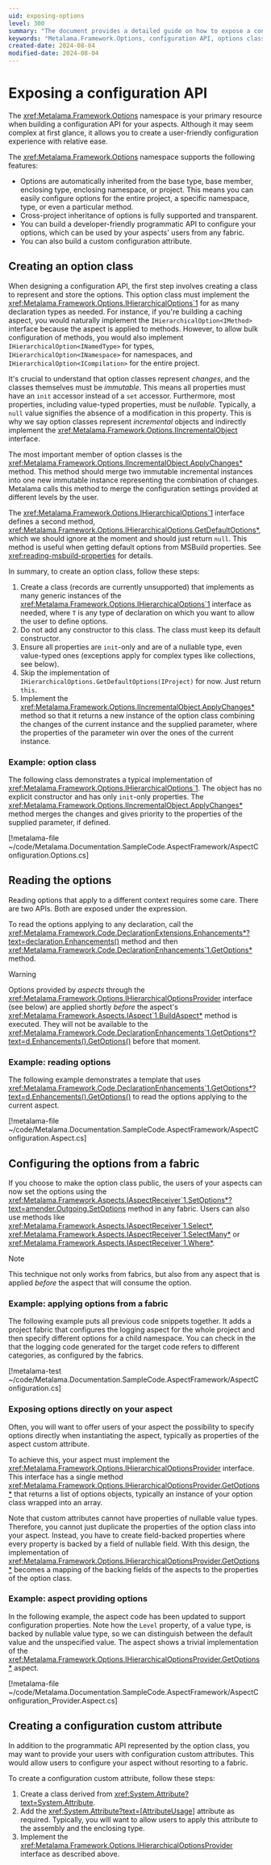 ```yaml
---
uid: exposing-options
level: 300
summary: "The document provides a detailed guide on how to expose a configuration API using the Metalama.Framework.Options namespace. It explains how to create an options class, read options, configure options from a fabric, expose options directly on your aspect, and create a configuration custom attribute."
keywords: "Metalama.Framework.Options, configuration API, options class, read options, configure options, IHierarchicalOptions, IIncrementalObject, ApplyChanges method, IHierarchicalOptionsProvider, custom attribute"
created-date: 2024-08-04
modified-date: 2024-08-04
---
```


# Exposing a configuration API

The <xref:Metalama.Framework.Options> namespace is your primary resource when building a configuration API for your aspects. Although it may seem complex at first glance, it allows you to create a user-friendly configuration experience with relative ease.

The <xref:Metalama.Framework.Options> namespace supports the following features:

* Options are automatically inherited from the base type, base member, enclosing type, enclosing namespace, or project. This means you can easily configure options for the entire project, a specific namespace, type, or even a particular method.
* Cross-project inheritance of options is fully supported and transparent.
* You can build a developer-friendly programmatic API to configure your options, which can be used by your aspects' users from any fabric.
* You can also build a custom configuration attribute.

## Creating an option class

When designing a configuration API, the first step involves creating a class to represent and store the options. This option class must implement the <xref:Metalama.Framework.Options.IHierarchicalOptions`1> for as many declaration types as needed. For instance, if you're building a caching aspect, you would naturally implement the `IHierarchicalOption<IMethod>` interface because the aspect is applied to methods. However, to allow bulk configuration of methods, you would also implement `IHierarchicalOption<INamedType>` for types, `IHierarchicalOption<INamespace>` for namespaces, and `IHierarchicalOption<ICompilation>` for the entire project.

It's crucial to understand that option classes represent _changes_, and the classes themselves must be _immutable_. This means all properties must have an `init` accessor instead of a `set` accessor. Furthermore, most properties, including value-typed properties, must be _nullable_. Typically, a `null` value signifies the absence of a modification in this property. This is why we say option classes represent _incremental_ objects and indirectly implement the <xref:Metalama.Framework.Options.IIncrementalObject> interface.

The most important member of option classes is the <xref:Metalama.Framework.Options.IIncrementalObject.ApplyChanges*> method. This method should merge two immutable incremental instances into one new immutable instance representing the combination of changes. Metalama calls this method to merge the configuration settings provided at different levels by the user.

The <xref:Metalama.Framework.Options.IHierarchicalOptions`1> interface defines a second method, <xref:Metalama.Framework.Options.IHierarchicalOptions.GetDefaultOptions*>, which we should ignore at the moment and should just return `null`. This method is useful when getting default options from MSBuild properties. See <xref:reading-msbuild-properties> for details.

In summary, to create an option class, follow these steps:

1. Create a class (records are currently unsupported) that implements as many generic instances of the <xref:Metalama.Framework.Options.IHierarchicalOptions`1> interface as needed, where `T` is any type of declaration on which you want to allow the user to define options.
2. Do not add any constructor to this class. The class must keep its default constructor.
3. Ensure all properties are `init`-only and are of a nullable type, even value-typed ones (exceptions apply for complex types like collections, see below).
4. Skip the implementation of `IHierarchicalOptions.GetDefaultOptions(IProject)` for now. Just return `this`.
5. Implement the <xref:Metalama.Framework.Options.IIncrementalObject.ApplyChanges*> method so that it returns a new instance of the option class combining the changes of the current instance and the supplied parameter, where the properties of the parameter win over the ones of the current instance.

### Example: option class

The following class demonstrates a typical implementation of <xref:Metalama.Framework.Options.IHierarchicalOptions`1>. The object has no explicit constructor and has only `init`-only properties. The <xref:Metalama.Framework.Options.IIncrementalObject.ApplyChanges*> method merges the changes and gives priority to the properties of the supplied parameter, if defined.

[!metalama-file ~/code/Metalama.Documentation.SampleCode.AspectFramework/AspectConfiguration.Options.cs]

## Reading the options

Reading options that apply to a different context requires some care. There are two APIs. Both are exposed under the expression.

To read the options applying to any declaration, call the <xref:Metalama.Framework.Code.DeclarationExtensions.Enhancements*?text=declaration.Enhancements()> method and then <xref:Metalama.Framework.Code.DeclarationEnhancements`1.GetOptions*> method.

> [!WARNING]
> Options provided by _aspects_ through the <xref:Metalama.Framework.Options.IHierarchicalOptionsProvider> interface (see below) are applied shortly _before_ the aspect's <xref:Metalama.Framework.Aspects.IAspect`1.BuildAspect*> method is executed. They will not be available to the <xref:Metalama.Framework.Code.DeclarationEnhancements`1.GetOptions*?text=d.Enhancements().GetOptions()> before that moment.

### Example: reading options

The following example demonstrates a template that uses <xref:Metalama.Framework.Code.DeclarationEnhancements`1.GetOptions*?text=d.Enhancements().GetOptions()> to read the options applying to the current aspect.

[!metalama-file ~/code/Metalama.Documentation.SampleCode.AspectFramework/AspectConfiguration.Aspect.cs]

## Configuring the options from a fabric

If you choose to make the option class public, the users of your aspects can now set the options using the <xref:Metalama.Framework.Aspects.IAspectReceiver`1.SetOptions*?text=amender.Outgoing.SetOptions> method in any fabric. Users can also use methods like <xref:Metalama.Framework.Aspects.IAspectReceiver`1.Select*>, <xref:Metalama.Framework.Aspects.IAspectReceiver`1.SelectMany*> or <xref:Metalama.Framework.Aspects.IAspectReceiver`1.Where*>.

> [!NOTE]
> This technique not only works from fabrics, but also from any aspect that is applied _before_ the aspect that will consume the option.

### Example: applying options from a fabric

The following example puts all previous code snippets together. It adds a project fabric that configures the logging aspect for the whole project and then specify different options for a child namespace. You can check in the that the logging code generated for the target code refers to different categories, as configured by the fabrics.

[!metalama-test ~/code/Metalama.Documentation.SampleCode.AspectFramework/AspectConfiguration.cs]

### Exposing options directly on your aspect

Often, you will want to offer users of your aspect the possibility to specify options directly when instantiating the aspect, typically as properties of the aspect custom attribute.

To achieve this, your aspect must implement the <xref:Metalama.Framework.Options.IHierarchicalOptionsProvider> interface. This interface has a single method <xref:Metalama.Framework.Options.IHierarchicalOptionsProvider.GetOptions*> that returns a list of options objects, typically an instance of your option class wrapped into an array.

Note that custom attributes cannot have properties of nullable value types. Therefore, you cannot just duplicate the properties of the option class into your aspect. Instead, you have to create field-backed properties where every property is backed by a field of nullable field. With this design, the implementation of <xref:Metalama.Framework.Options.IHierarchicalOptionsProvider.GetOptions*> becomes a mapping of the backing fields of the aspects to the properties of the option class.

### Example: aspect providing options

In the following example, the aspect code has been updated to support configuration properties. Note how the `Level` property, of a value type, is backed by nullable value type, so we can distinguish between the default value and the unspecified value. The aspect shows a trivial implementation of the <xref:Metalama.Framework.Options.IHierarchicalOptionsProvider.GetOptions*> aspect.

[!metalama-file ~/code/Metalama.Documentation.SampleCode.AspectFramework/AspectConfiguration_Provider.Aspect.cs]

## Creating a configuration custom attribute

In addition to the programmatic API represented by the option class, you may want to provide your users with configuration custom attributes. This would allow users to configure your aspect without resorting to a fabric.

To create a configuration custom attribute, follow these steps:

1. Create a class derived from <xref:System.Attribute?text=System.Attribute>.
2. Add the <xref:System.Attribute?text=[AttributeUsage]> attribute as required. Typically, you will want to allow users to apply this attribute to the assembly and the enclosing type.
3. Implement the <xref:Metalama.Framework.Options.IHierarchicalOptionsProvider> interface as described above.



